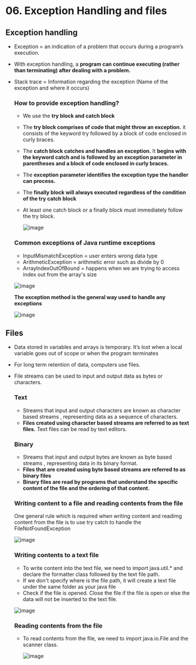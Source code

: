 # 06. Exception Handling and files

## Exception handling
- Exception = an indication of a problem that occurs during a program’s execution.
- With exception handling, a **program can continue executing (rather than terminating) after dealing with a
problem.**
- Stack trace = Information regarding the exception (Name of the exception and where it occurs)

  ### How to provide exception handling?
  - We use the **try block and catch block**
  - The **try block comprises of code that might throw an exception.** it consists of the keyword try followed by a block of code enclosed in curly braces.
  - The **catch block catches and handles an exception.** It **begins with the keyword catch and is followed by an
  exception parameter in parentheses and a block of code enclosed in curly braces.**
  - The **exception parameter identifies the exception type the handler can process.**
  - The **finally block will always executed regardless of the condition of the try catch block**
  - At least one catch block or a finally block must immediately follow the try block.
  
    ![image](https://github.com/Fong20/Learning-repository/assets/150316121/2e5e7a35-c8d4-48eb-9e50-2847b8d898ba)
  
  ### Common exceptions of Java runtime exceptions
  - InputMismatchException = user enters wrong data type
  - ArithmeticException = arithmetic error such as divide by 0
  - ArrayIndexOutOfBound = happens when we are trying to access index out from the array's size
  
  ![image](https://github.com/Fong20/Learning-repository/assets/150316121/030ee67c-f591-4245-833d-9e421f048d20)
  
  **The exception method is the general way used to handle any exceptions**
  
  ![image](https://github.com/Fong20/Learning-repository/assets/150316121/10a4df8c-6f31-4bfc-a7fb-9162c1a63512)

## Files
- Data stored in variables and arrays is temporary. It’s lost when a local variable goes out of scope or when the
program terminates
- For long term retention of data, computers use files.
- File streams can be used to input and output data as bytes or characters.

  ### Text
  - Streams that input and output characters are known as character based streams , representing data as a sequence of characters.
  - **Files created using character based streams are referred to as text files.** Text files can be read by text editors.

  ### Binary
  - Streams that input and output bytes are known as byte based streams , representing data in its binary format.
  - **Files that are created using byte based streams are referred to as binary files**
  - **Binary files are read by programs that understand the specific content of the file and the ordering of that content.**

  ### Writing content to a file and reading contents from the file
  One general rule which is required when writing content and readimg content from the file is to use try catch to handle the FileNotFoundException

  ![image](https://github.com/Fong20/Learning-repository/assets/150316121/ab33b19d-b11d-4081-9b6d-070373935379)

  
    ### Writing contents to a text file
    - To write content into the text file, we need to import java.util.* and declare the formatter class followed by the text file path.
    - If we don't specify where is the file path, it will create a text file under the same folder as your java file
    - Check if the file is opened. Close the file if the file is open or else the data will not be inserted to the text file.

    ![image](https://github.com/Fong20/Learning-repository/assets/150316121/7eb599b9-6638-4d6b-946f-0d8a32b98f14)

    ### Reading contents from the file
    - To read contents from the file, we need to import java.io.File and the scanner class.

      ![image](https://github.com/Fong20/Learning-repository/assets/150316121/ce042cc2-b1ff-4be7-9ab5-954fcf97a061)
